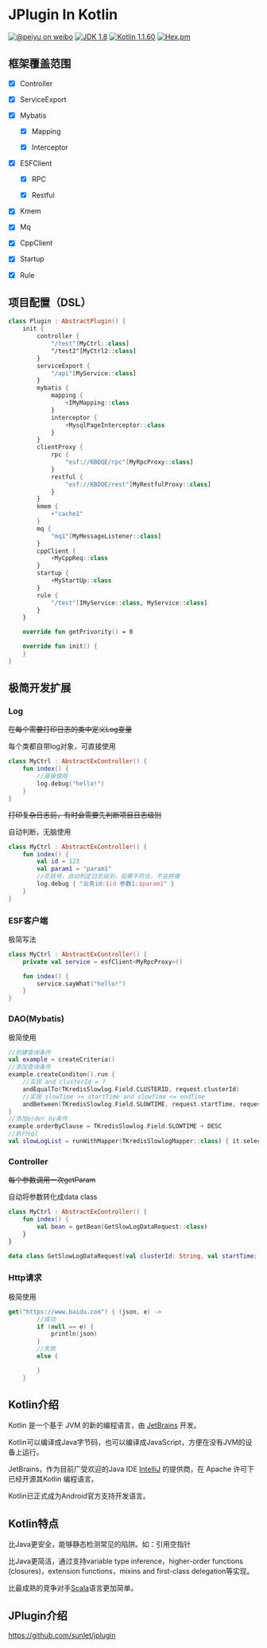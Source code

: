# JPlugin In Kotlin

[![@peiyu on weibo](https://img.shields.io/badge/weibo-%40peiyu-red.svg)](http://weibo.com/1728407960)
[![JDK 1.8](https://img.shields.io/badge/JDK-1.8-green.svg "JDK 1.8")]()
[![Kotlin 1.1.60](https://img.shields.io/badge/Kotlin-1.1.60-green.svg "Kotlin 1.1.60")]()
[![Hex.pm](https://img.shields.io/hexpm/l/plug.svg)](http://www.apache.org/licenses/LICENSE-2.0.html)



## 框架覆盖范围

- [x] Controller
- [x] ServiceExport
- [x] Mybatis
	- [x] Mapping
	- [x] Interceptor


- [x] ESFClient
	- [x] RPC
	- [x] Restful


- [x] Kmem
- [x] Mq
- [x] CppClient
- [x] Startup
- [x] Rule



## 项目配置（DSL）

```kotlin
class Plugin : AbstractPlugin() {
    init {
        controller {
            "/test"[MyCtrl::class]
            "/test2"[MyCtrl2::class]
        }
        serviceExport {
            "/api"[MyService::class]
        }
        mybatis {
            mapping {
                +IMyMapping::class
            }
            interceptor {
                +MysqlPageInterceptor::class
            }
        }
        clientProxy {
            rpc {
                "esf://KBDQE/rpc"[MyRpcProxy::class]
            }
            restful {
                "esf://KBDQE/rest"[MyRestfulProxy::class]
            }
        }
        kmem {
            +"cache1"
        }
        mq {
            "mq1"[MyMessageListener::class]
        }
        cppClient {
            +MyCppReq::class
        }
        startup {
            +MyStartUp::class
        }
        rule {
            "/test"[IMyService::class, MyService::class]
        }
    }

    override fun getPrivority() = 0

    override fun init() {
    }
}
```



## 极简开发扩展

### Log

~~在每个需要打印日志的类中定义Log变量~~

每个类都自带log对象，可直接使用

```kotlin
class MyCtrl : AbstractExController() {
    fun index() {
    	//直接使用
        log.debug("hello!")
    }
}
```

~~打印复杂日志前，有时会需要先判断项目日志级别~~

自动判断，无脑使用

```kotlin
class MyCtrl : AbstractExController() {
    fun index() {
        val id = 123
        val param1 = "param1"
        //花括号，自动判定日志级别，如果不符合，不会拼接
        log.debug { "业务id:$id 参数1:$param1" }
    }
}
```



### ESF客户端

极简写法

```kotlin
class MyCtrl : AbstractExController() {
    private val service = esfClient<MyRpcProxy>()

    fun index() {
        service.sayWhat("hello!")
    }
}
```



### DAO(Mybatis)

极简使用

```kotlin
//创建查询条件
val example = createCriteria()
//添加查询条件
example.createConditon().run {
    //实现 and clusterId = ?
    andEqualTo(TKredisSlowlog.Field.CLUSTERID, request.clusterId)
    //实现 slowTime >= startTime and slowTime <= endTime
    andBetween(TKredisSlowlog.Field.SLOWTIME, request.startTime, request.endTime)
}
//添加order by条件
example.orderByClause = TKredisSlowlog.Field.SLOWTIME + DESC
//执行sql
val slowLogList = runWithMapper(TKredisSlowlogMapper::class) { it.selectByExample(example) }
```



### Controller

~~每个参数调用一次getParam~~

自动将参数转化成data class

```kotlin
class MyCtrl : AbstractExController() {
    fun index() {
        val bean = getBean(GetSlowLogDataRequest::class)
    }
}

data class GetSlowLogDataRequest(val clusterId: String, val startTime: String, val endTime: String)
```



### Http请求

极简使用

```kotlin
get("https://www.baidu.com") { (json, e) ->
        //成功
        if (null == e) {
            println(json)
        }
        //失败
        else {

        }
    }
```



## Kotlin介绍

Kotlin 是一个基于 JVM 的新的编程语言，由 [JetBrains](https://baike.baidu.com/item/JetBrains) 开发。

Kotlin可以编译成Java字节码，也可以编译成JavaScript，方便在没有JVM的设备上运行。

JetBrains，作为目前广受欢迎的Java IDE [IntelliJ](https://baike.baidu.com/item/IntelliJ) 的提供商，在 Apache 许可下已经开源其Kotlin 编程语言。

Kotlin已正式成为Android官方支持开发语言。

## Kotlin特点

比Java更安全，能够静态检测常见的陷阱。如：引用空指针

比Java更简洁，通过支持variable type inference，higher-order functions (closures)，extension functions，mixins and first-class delegation等实现。

比最成熟的竞争对手[Scala](https://baike.baidu.com/item/Scala)语言更加简单。



## JPlugin介绍

https://github.com/sunlet/jplugin